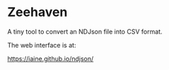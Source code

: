 # Zeehaven

A tiny tool to convert an NDJson file into CSV format.

The web interface is at:

https://iaine.github.io/ndjson/
